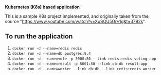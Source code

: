 **Kubernetes (K8s) based application**

This is a sample K8s project implemented, and originally taken from the source "https://www.youtube.com/watch?v=XuSQU5Grv1g&t=3792s".


## To run the application

1. `docker run -d --name=redis redis`
2. `docker run -d --name=db postgres:9.4`
3. `docker run -d --name=vote -p 5000:80 --link redis:redis voting-app`
4. `docker run -d --name=result -p 5001:80 --link db:db result-app`
5. `docker run -d --name=worker --link db:db --link redis:redis worker`
